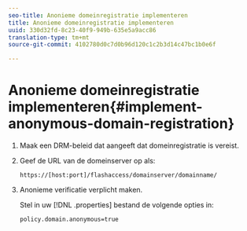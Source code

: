 ```yaml
---
seo-title: Anonieme domeinregistratie implementeren
title: Anonieme domeinregistratie implementeren
uuid: 330d32fd-8c23-40f9-949b-635e5a9acc86
translation-type: tm+mt
source-git-commit: 4102780d0c7d0b96d120c1c2b3d14c47bc1b0e6f

---
```



# Anonieme domeinregistratie implementeren{#implement-anonymous-domain-registration}

1. Maak een DRM-beleid dat aangeeft dat domeinregistratie is vereist.
1. Geef de URL van de domeinserver op als:

   ```
   https://[host:port]/flashaccess/domainserver/domainname/
   ```

1. Anonieme verificatie verplicht maken.

   Stel in uw [!DNL .properties] bestand de volgende opties in:

   ```
   policy.domain.anonymous=true 
   ```
